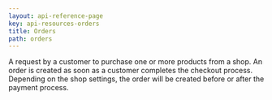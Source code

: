 ```yaml
---
layout: api-reference-page
key: api-resources-orders
title: Orders
path: orders
---
```


A request by a customer to purchase one or more products from a shop.
An order is created as soon as a customer completes the checkout process.
Depending on the shop settings, the order will be created before or after the payment process.
